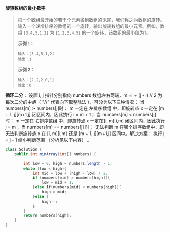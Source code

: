 #### [旋转数组的最小数字](https://leetcode-cn.com/problems/xuan-zhuan-shu-zu-de-zui-xiao-shu-zi-lcof/)

> 
> 把一个数组最开始的若干个元素搬到数组的末尾，我们称之为数组的旋转。输入一个递增排序的数组的一个旋转，输出旋转数组的最小元素。例如，数组 `[3,4,5,1,2]` 为 `[1,2,3,4,5]` 的一个旋转，该数组的最小值为1。 
>
> **示例 1：**
>
> ```
> 输入：[3,4,5,1,2]
> 输出：1
> ```
>
> **示例 2：**
>
> ```
> 输入：[2,2,2,0,1]
> 输出：0
> ```

**循环二分**： 设置 i, j 指针分别指向 numbers 数组左右两端，m =i +  (j - i) // 2 为每次二分的中点（ "//" 代表向下取整除法 ），可分为以下三种情况：
当 numbers[m] > numbers[j]时： m 一定在 左排序数组 中，即旋转点 x 一定在 [m + 1, j][m+1,j] 闭区间内，因此执行 i = m + 1；
当 numbers[m] < numbers[j] 时： m 一定在 右排序数组 中，即旋转点 x 一定在[i, m][i,m] 闭区间内，因此执行 j = m；
当 numbers[m] == numbers[j] 时： 无法判断 m 在哪个排序数组中，即无法判断旋转点 x 在 [i, m][i,m] 还是 [m + 1, j][m+1,j] 区间中。解决方案： 执行 j = j - 1 缩小判断范围 （分析见以下内容） 。

```java
class Solution {
    public int minArray(int[] numbers) {
        
        int low = 0, high = numbers.length - 1;
        while (low < high){
            int mid = low + (high - low) / 2;
            if (numbers[mid] > numbers[high]){
                low = mid + 1;
            }else if(numbers[mid] < numbers[high]){
                high = mid;
            }else {
                high--;
            }
        }
        return numbers[high];
    }
}
```


